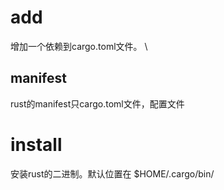 # add 
增加一个依赖到cargo.toml文件。 \
## manifest
rust的manifest只cargo.toml文件，配置文件
# install
安装rust的二进制。默认位置在 $HOME/.cargo/bin/
